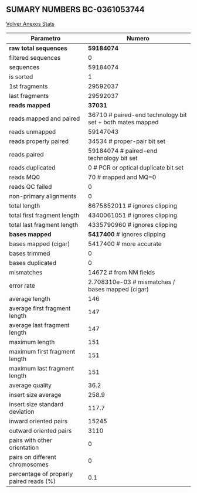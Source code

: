 ## SUMARY NUMBERS BC-0361053744 ##

[Volver Anexos Stats](../stats.html)

Parametro | Numero
----------|-------
**raw total sequences** |	**59184074**
filtered sequences |	0
sequences |	59184074
is sorted |	1
1st fragments |	29592037
last fragments |	29592037
**reads mapped** |	**37031**
reads mapped and paired |	36710	# paired-end technology bit set + both mates mapped
reads unmapped |	59147043
reads properly paired |	34534	# proper-pair bit set
reads paired |	59184074	# paired-end technology bit set
reads duplicated |	0	# PCR or optical duplicate bit set
reads MQ0 |	70	# mapped and MQ=0
reads QC failed |	0
non-primary alignments |	0
total length |	8675852011	# ignores clipping
total first fragment length |	4340061051	# ignores clipping
total last fragment length |	4335790960	# ignores clipping
**bases mapped** |	**5417400**	# ignores clipping
bases mapped (cigar) |	5417400	# more accurate
bases trimmed |	0
bases duplicated |	0
mismatches |	14672	# from NM fields
error rate |	2.708310e-03	# mismatches / bases mapped (cigar)
average length |	146
average first fragment length |	147
average last fragment length |	147
maximum length |	151
maximum first fragment length |	151
maximum last fragment length |	151
average quality |	36.2
insert size average |	258.9
insert size standard deviation |	117.7
inward oriented pairs |	15245
outward oriented pairs |	3110
pairs with other orientation |	0
pairs on different chromosomes |	0
percentage of properly paired reads (%) |	0.1